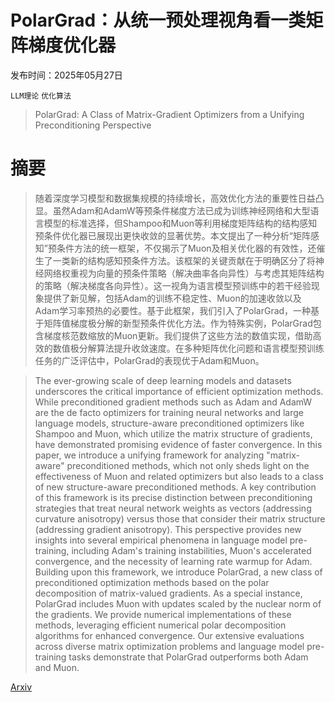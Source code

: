 # PolarGrad：从统一预处理视角看一类矩阵梯度优化器

发布时间：2025年05月27日

`LLM理论` `优化算法`

> PolarGrad: A Class of Matrix-Gradient Optimizers from a Unifying Preconditioning Perspective

# 摘要

> 随着深度学习模型和数据集规模的持续增长，高效优化方法的重要性日益凸显。虽然Adam和AdamW等预条件梯度方法已成为训练神经网络和大型语言模型的标准选择，但Shampoo和Muon等利用梯度矩阵结构的结构感知预条件优化器已展现出更快收敛的显著优势。本文提出了一种分析“矩阵感知”预条件方法的统一框架，不仅揭示了Muon及相关优化器的有效性，还催生了一类新的结构感知预条件方法。该框架的关键贡献在于明确区分了将神经网络权重视为向量的预条件策略（解决曲率各向异性）与考虑其矩阵结构的策略（解决梯度各向异性）。这一视角为语言模型预训练中的若干经验现象提供了新见解，包括Adam的训练不稳定性、Muon的加速收敛以及Adam学习率预热的必要性。基于此框架，我们引入了PolarGrad，一种基于矩阵值梯度极分解的新型预条件优化方法。作为特殊实例，PolarGrad包含梯度核范数缩放的Muon更新。我们提供了这些方法的数值实现，借助高效的数值极分解算法提升收敛速度。在多种矩阵优化问题和语言模型预训练任务的广泛评估中，PolarGrad的表现优于Adam和Muon。

> The ever-growing scale of deep learning models and datasets underscores the critical importance of efficient optimization methods. While preconditioned gradient methods such as Adam and AdamW are the de facto optimizers for training neural networks and large language models, structure-aware preconditioned optimizers like Shampoo and Muon, which utilize the matrix structure of gradients, have demonstrated promising evidence of faster convergence. In this paper, we introduce a unifying framework for analyzing "matrix-aware" preconditioned methods, which not only sheds light on the effectiveness of Muon and related optimizers but also leads to a class of new structure-aware preconditioned methods. A key contribution of this framework is its precise distinction between preconditioning strategies that treat neural network weights as vectors (addressing curvature anisotropy) versus those that consider their matrix structure (addressing gradient anisotropy). This perspective provides new insights into several empirical phenomena in language model pre-training, including Adam's training instabilities, Muon's accelerated convergence, and the necessity of learning rate warmup for Adam. Building upon this framework, we introduce PolarGrad, a new class of preconditioned optimization methods based on the polar decomposition of matrix-valued gradients. As a special instance, PolarGrad includes Muon with updates scaled by the nuclear norm of the gradients. We provide numerical implementations of these methods, leveraging efficient numerical polar decomposition algorithms for enhanced convergence. Our extensive evaluations across diverse matrix optimization problems and language model pre-training tasks demonstrate that PolarGrad outperforms both Adam and Muon.

[Arxiv](https://arxiv.org/abs/2505.21799)